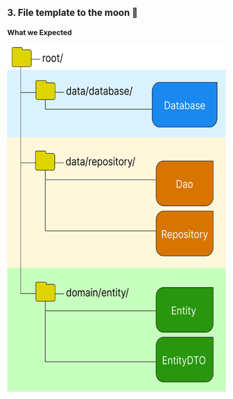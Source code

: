 ## 3. File template to the moon 🚀
### What we Expected
<img height="800" src="image_presentation_database.png" width="600" style="display: block; margin: 0 auto"/>